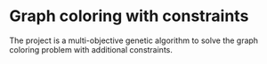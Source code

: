 # Graph coloring with constraints
The project is a multi-objective genetic algorithm to solve the graph coloring problem with additional constraints.

